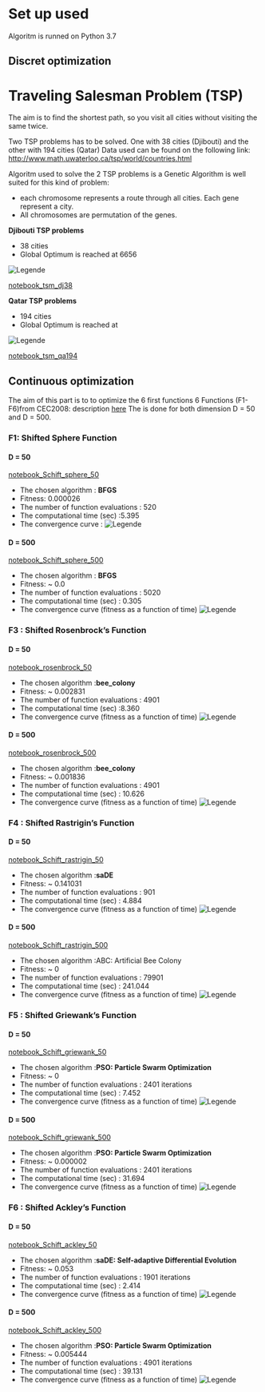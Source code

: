 
# Set up used
Algoritm is runned on Python 3.7

## Discret optimization
# Traveling Salesman Problem (TSP)
The  aim is to find the shortest path, so you visit all cities without visiting the same twice.

Two TSP problems has to be solved. One with 38 cities (Djibouti) and the other with 194 cities (Qatar)
Data used can be found on the following link: http://www.math.uwaterloo.ca/tsp/world/countries.html

Algoritm used to solve the 2 TSP problems is a Genetic Algorithm is well suited for this kind of problem:
- each chromosome represents a route through all cities. Each gene represent a city.
- All chromosomes are permutation of the genes.

**Djibouti TSP problems**
- 38 cities
- Global Optimum is reached at 6656

![Legende](Traject_djb38.png)

[notebook_tsm_dj38](tsm_dj38.ipynb)

**Qatar TSP problems**
- 194 cities
- Global Optimum is reached at

![Legende](Traject_qa194.png)

[notebook_tsm_qa194](tsm_qa194.ipynb)

## Continuous optimization

The aim of this part is to  to optimize the 6 first functions 6 Functions (F1-F6)from CEC2008: description [here](doc/CEC2008_TechnicalReport.pdf)
The  is done for both dimension D = 50 and D = 500.

### F1: Shifted Sphere Function
#### D = 50

[notebook_Schift_sphere_50](Schift_sphere_50.ipynb)

- The chosen algorithm : **BFGS**
- Fitness: 0.000026
- The number of function evaluations : 520
- The computational time (sec) :5.395
- The convergence curve :
![Legende](sol_sphere_50.png)

#### D = 500

[notebook_Schift_sphere_500](Schift_sphere_500.ipynb)

- The chosen algorithm : **BFGS**
- Fitness: ~ 0.0
- The number of function evaluations : 5020
- The computational time (sec) : 0.305
- The convergence curve (fitness as a function of time)
![Legende](sol_sphere_500.png)

### F3 : Shifted Rosenbrock’s Function
#### D = 50

[notebook_rosenbrock_50](rosenbrock_50.ipynb)

- The chosen algorithm :**bee_colony**
- Fitness: ~ 0.002831
- The number of function evaluations : 4901
- The computational time (sec) :8.360
- The convergence curve (fitness as a function of time)
![Legende](sol_rosenbrock_50.png)

#### D = 500

[notebook_rosenbrock_500](rosenbrock_500.ipynb)

- The chosen algorithm :**bee_colony**
- Fitness: ~ 0.001836
- The number of function evaluations : 4901
- The computational time (sec) : 10.626
- The convergence curve (fitness as a function of time)
![Legende](sol_rosenbrock_500.png)

### F4 : Shifted Rastrigin’s Function
#### D = 50
[notebook_Schift_rastrigin_50](Schift_rastrigin_50.ipynb)

- The chosen algorithm :**saDE**
- Fitness: ~ 0.141031
- The number of function evaluations : 901
- The computational time (sec) : 4.884
- The convergence curve (fitness as a function of time)
![Legende](sol_rastrigin_50.png)

#### D = 500
[notebook_Schift_rastrigin_500](Schift_rastrigin_500.ipynb)

- The chosen algorithm :ABC: Artificial Bee Colony
- Fitness: ~ 0
- The number of function evaluations : 79901
- The computational time (sec) : 241.044
- The convergence curve (fitness as a function of time)
![Legende](sol_rastrigin_500.png)

### F5 : Shifted Griewank’s Function
#### D = 50
[notebook_Schift_griewank_50](Schift_griewank_50.ipynb)

- The chosen algorithm :**PSO: Particle Swarm Optimization**
- Fitness: ~ 0
- The number of function evaluations : 2401 iterations
- The computational time (sec) : 7.452
- The convergence curve (fitness as a function of time)
![Legende](sol_griewank_50.png)

#### D = 500
[notebook_Schift_griewank_500](Schift_griewank_500.ipynb)

- The chosen algorithm :**PSO: Particle Swarm Optimization**
- Fitness: ~ 0.000002
- The number of function evaluations : 2401 iterations
- The computational time (sec) : 31.694
- The convergence curve (fitness as a function of time)
![Legende](sol_griewank_500.png)

### F6 : Shifted Ackley’s Function
#### D = 50
[notebook_Schift_ackley_50](Schift_ackley_50.ipynb)

- The chosen algorithm :**saDE: Self-adaptive Differential Evolution**
- Fitness: ~ 0.053
- The number of function evaluations : 1901 iterations
- The computational time (sec) : 2.414
- The convergence curve (fitness as a function of time)
![Legende](sol_ackley_50.png)

#### D = 500
[notebook_Schift_ackley_500](Schift_ackley_500.ipynb)

- The chosen algorithm :**PSO: Particle Swarm Optimization**
- Fitness: ~ 0.005444
- The number of function evaluations : 4901 iterations
- The computational time (sec) : 39.131
- The convergence curve (fitness as a function of time)
![Legende](sol_ackley_500.png)
